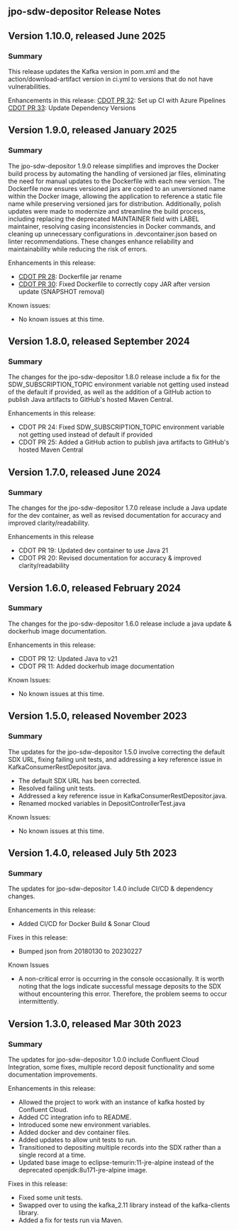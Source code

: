 jpo-sdw-depositor Release Notes
----------------------------

Version 1.10.0, released June 2025
----------------------------------------
### **Summary**
This release updates the Kafka version in pom.xml and the action/download-artifact version in ci.yml to versions that do not have vulnerabilities.

Enhancements in this release:
[CDOT PR 32](https://github.com/CDOT-CV/jpo-sdw-depositor/pull/32): Set up CI with Azure Pipelines
[CDOT PR 33](https://github.com/CDOT-CV/jpo-sdw-depositor/pull/33): Update Dependency Versions


Version 1.9.0, released January 2025
----------------------------------------
### **Summary**
The jpo-sdw-depositor 1.9.0 release simplifies and improves the Docker build process by automating the handling of 
versioned jar files, eliminating the need for manual updates to the Dockerfile with each new version. The Dockerfile now
ensures versioned jars are copied to an unversioned name within the Docker image, allowing the application to reference 
a static file name while preserving versioned jars for distribution. Additionally, polish updates were made to modernize 
and streamline the build process, including replacing the deprecated MAINTAINER field with LABEL maintainer, resolving 
casing inconsistencies in Docker commands, and cleaning up unnecessary configurations in .devcontainer.json based on 
linter recommendations. These changes enhance reliability and maintainability while reducing the risk of errors.

Enhancements in this release:
- [CDOT PR 28](https://github.com/CDOT-CV/jpo-sdw-depositor/pull/28): Dockerfile jar rename
- [CDOT PR 30](https://github.com/CDOT-CV/jpo-sdw-depositor/pull/30): Fixed Dockerfile to correctly copy JAR after version update (SNAPSHOT removal)

Known issues:
- No known issues at this time.


Version 1.8.0, released September 2024
----------------------------------------
### **Summary**
The changes for the jpo-sdw-depositor 1.8.0 release include a fix for the SDW_SUBSCRIPTION_TOPIC environment variable not getting used instead of the default if provided, as well as the addition of a GitHub action to publish Java artifacts to GitHub's hosted Maven Central.

Enhancements in this release:
- CDOT PR 24: Fixed SDW_SUBSCRIPTION_TOPIC environment variable not getting used instead of default if provided
- CDOT PR 25: Added a GitHub action to publish java artifacts to GitHub's hosted Maven Central


Version 1.7.0, released June 2024
----------------------------------------
### **Summary**
The changes for the jpo-sdw-depositor 1.7.0 release include a Java update for the dev container, as well as revised documentation for accuracy and improved clarity/readability.

Enhancements in this release
- CDOT PR 19: Updated dev container to use Java 21
- CDOT PR 20: Revised documentation for accuracy & improved clarity/readability


Version 1.6.0, released February 2024
----------------------------------------

### **Summary**
The changes for the jpo-sdw-depositor 1.6.0 release include a java update & dockerhub image documentation.

Enhancements in this release:
- CDOT PR 12: Updated Java to v21
- CDOT PR 11: Added dockerhub image documentation

Known Issues:
- No known issues at this time.


Version 1.5.0, released November 2023
----------------------------------------

### **Summary**
The updates for the jpo-sdw-depositor 1.5.0 involve correcting the default SDX URL, fixing failing unit tests, and addressing a key reference issue in KafkaConsumerRestDepositor.java.
- The default SDX URL has been corrected.
- Resolved failing unit tests.
- Addressed a key reference issue in KafkaConsumerRestDepositor.java.
- Renamed mocked variables in DepositControllerTest.java

Known Issues:
- No known issues at this time.


Version 1.4.0, released July 5th 2023
----------------------------------------

### **Summary**
The updates for jpo-sdw-depositor 1.4.0 include CI/CD & dependency changes.

Enhancements in this release:
- Added CI/CD for Docker Build & Sonar Cloud

Fixes in this release:
- Bumped json from 20180130 to 20230227

Known Issues
- A non-critical error is occurring in the console occasionally. It is worth noting that the logs indicate successful message deposits to the SDX without encountering this error. Therefore, the problem seems to occur intermittently.

Version 1.3.0, released Mar 30th 2023
----------------------------------------

### **Summary**
The updates for jpo-sdw-depositor 1.0.0 include Confluent Cloud Integration, some fixes, multiple record deposit functionality and some documentation improvements.

Enhancements in this release:
-	Allowed the project to work with an instance of kafka hosted by Confluent Cloud.
-	Added CC integration info to README.
-	Introduced some new environment variables.
-	Added docker and dev container files.
-	Added updates to allow unit tests to run.
-	Transitioned to depositing multiple records into the SDX rather than a single record at a time.
-	Updated base image to eclipse-temurin:11-jre-alpine instead of the deprecated openjdk:8u171-jre-alpine image.

Fixes in this release:
-	Fixed some unit tests.
-	Swapped over to using the kafka_2.11 library instead of the kafka-clients library.
-	Added a fix for tests run via Maven.

